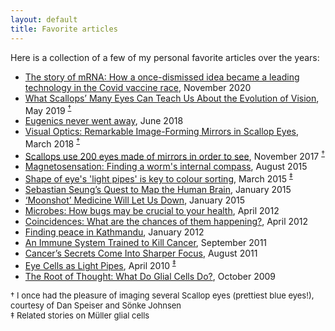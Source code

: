 ```yaml
---
layout: default
title: Favorite articles
--- 
```


Here is a collection of a few of my personal favorite articles over the years:
- [The story of mRNA: How a once-dismissed idea became a leading technology in the Covid vaccine race](https://www.statnews.com/2020/11/10/the-story-of-mrna-how-a-once-dismissed-idea-became-a-leading-technology-in-the-covid-vaccine-race/), November 2020
- [What Scallops’ Many Eyes Can Teach Us About the Evolution of Vision](https://www.smithsonianmag.com/science-nature/what-scallops-many-eyes-can-teach-us-about-evolution-vision-180972099/), May 2019 <sup>[&dagger;](#note1)</sup>
- [Eugenics never went away](https://aeon.co/essays/eugenics-today-where-eugenic-sterilisation-continues-now), June 2018
- [Visual Optics: Remarkable Image-Forming Mirrors in Scallop Eyes](https://www.cell.com/current-biology/pdf/S0960-9822(18)30145-3.pdf), March 2018 <sup>[&dagger;](#note1)</sup>
- [Scallops use 200 eyes made of mirrors in order to see](https://www.theverge.com/2017/11/30/16719146/king-scallop-eyes-mirror-lens-optics-biomimicry), November 2017 <sup>[&dagger;](#note1)</sup>
- [Magnetosensation: Finding a worm's internal compass](https://elifesciences.org/articles/09666), August 2015
- [Shape of eye's 'light pipes' is key to colour sorting](https://www.bbc.com/news/science-environment-31775458), March 2015 <sup>[&Dagger;](#note2)</sup>
- [Sebastian Seung’s Quest to Map the Human Brain](http://www.nytimes.com/2015/01/11/magazine/sebastian-seungs-quest-to-map-the-human-brain.html), January 2015
- [‘Moonshot’ Medicine Will Let Us Down](http://www.nytimes.com/2015/01/29/opinion/moonshot-medicine-will-let-us-down.html), January 2015
- [Microbes: How bugs may be crucial to your health](https://www.bbc.com/future/article/20120412-the-beasts-inside-you/4http://www.bbc.co.uk/news/magazine-15356016), April 2012
- [Coincidences: What are the chances of them happening?](http://www.bbc.com/future/story/20120426-what-a-coincidence/), April 2012
- [Finding peace in Kathmandu](http://www.bbc.com/travel/feature/20120116-find-peace-in-kathmandu), January 2012
- [An Immune System Trained to Kill Cancer](http://www.nytimes.com/2011/09/13/health/13gene.html?pagewanted=all), September 2011
- [Cancer’s Secrets Come Into Sharper Focus](http://www.nytimes.com/2011/08/16/health/16cancer.html?pagewanted=all), August 2011
- [Eye Cells as Light Pipes](https://physics.aps.org/story/v25/st15), April 2010 <sup>[&Dagger;](#note2)</sup>
- [The Root of Thought: What Do Glial Cells Do?](http://www.scientificamerican.com/article/the-root-of-thought-what/), October 2009

<font size="2">
 <a name="note1">&dagger;</a> I once had the pleasure of imaging several Scallop eyes (prettiest blue eyes!), courtesy of Dan Speiser and Sönke Johnsen <br />
 <a name="note2">&Dagger;</a> Related stories on Müller glial cells
</font>
